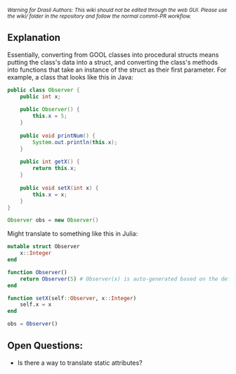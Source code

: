 <small><i>Warning for Drasil Authors: This wiki should not be edited through the web GUI. Please use the wiki/ folder in the repository and follow the normal commit-PR workflow.</i></small>

## Explanation
Essentially, converting from GOOL classes into procedural structs means putting the class's data into a struct, and converting the class's methods into functions that take an instance of the struct as their first parameter.  For example, a class that looks like this in Java:
```java
public class Observer {
    public int x;
    
    public Observer() {
        this.x = 5;
    }
    
    public void printNum() {
        System.out.println(this.x);
    }
    
    public int getX() {
        return this.x;
    }
    
    public void setX(int x) {
        this.x = x;
    }
}

Observer obs = new Observer()
```
Might translate to something like this in Julia:
```julia
mutable struct Observer
    x::Integer
end

function Observer()
    return Observer(5) # Observer(x) is auto-generated based on the definition of Observer
end

function setX(self::Observer, x::Integer)
    self.x = x
end

obs = Observer()
```

## Open Questions:
- Is there a way to translate static attributes?